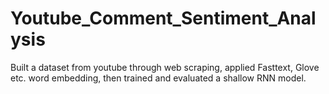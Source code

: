 # Youtube_Comment_Sentiment_Analysis
Built a dataset from youtube through web scraping, applied
Fasttext, Glove etc. word embedding, then trained and evaluated a shallow
RNN model.
